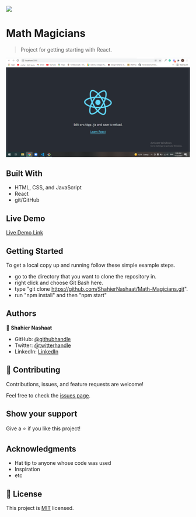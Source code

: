 ![](https://img.shields.io/badge/Microverse-blueviolet)

# Math Magicians

> Project for getting starting with React.

![screenshot](./app_screenshot.png)


## Built With

- HTML, CSS, and JavaScript
- React
- git/GitHub

## Live Demo

[Live Demo Link](https://github.com/ShahierNashaat/Math-Magicians.git)


## Getting Started

To get a local copy up and running follow these simple example steps.

- go to the directory that you want to clone the repository in.
- right click and choose Git Bash here.
- type "git clone https://github.com/ShahierNashaat/Math-Magicians.git".
- run "npm install" and then "npm start"

## Authors

👤 **Shahier Nashaat**

- GitHub: [@githubhandle](https://github.com/ShahierNashaat)
- Twitter: [@twitterhandle](https://twitter.com/ShahierN)
- LinkedIn: [LinkedIn](https://www.linkedin.com/in/shahier-nashaat-73519313a/)

## 🤝 Contributing

Contributions, issues, and feature requests are welcome!

Feel free to check the [issues page](../../issues/).

## Show your support

Give a ⭐️ if you like this project!

## Acknowledgments

- Hat tip to anyone whose code was used
- Inspiration
- etc

## 📝 License

This project is [MIT](./MIT.md) licensed.
